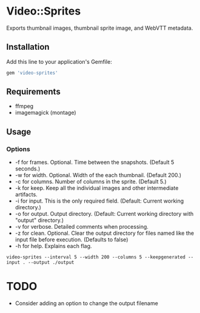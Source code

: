 # Video::Sprites

Exports thumbnail images, thumbnail sprite image, and WebVTT metadata.

## Installation

Add this line to your application's Gemfile:

```ruby
gem 'video-sprites'
```

## Requirements

- ffmpeg
- imagemagick (montage)

## Usage

### Options

* -f for frames. Optional. Time between the snapshots. (Default 5 seconds.)
* -w for width. Optional. Width of the each thumbnail. (Default 200.)
* -c for columns. Number of columns in the sprite. (Default 5.)
* -k for keep. Keep all the individual images and other intermediate artifacts.
* -i for input. This is the only required field. (Default: Current working directory.)
* -o for output. Output directory. (Default: Current working directory with "output" directory.)
* -v for verbose. Detailed comments when processing.
* -z for clean. Optional. Clear the output directory for files named like the input file before execution. (Defaults to false)
* -h for help. Explains each flag.

```shell
video-sprites --interval 5 --width 200 --columns 5 --keepgenerated --input . --output ./output
```

# TODO

- Consider adding an option to change the output filename